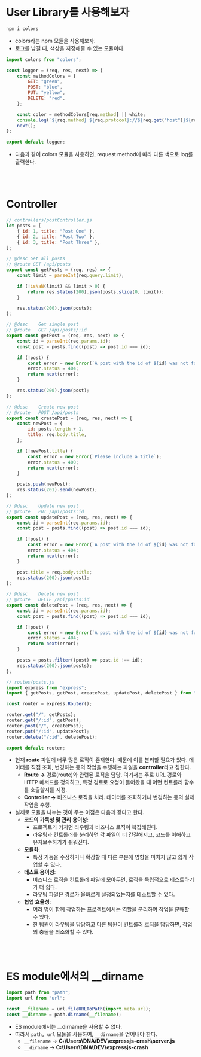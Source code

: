 # User Library를 사용해보자

```bash
npm i colors
```

-   colors라는 npm 모듈을 사용해보자.
-   로그를 남길 때, 색상을 지정해줄 수 있는 모듈이다.

```jsx
import colors from "colors";

const logger = (req, res, next) => {
    const methodColors = {
        GET: "green",
        POST: "blue",
        PUT: "yellow",
        DELETE: "red",
    };

    const color = methodColors[req.method] || white;
    console.log(`${req.method} ${req.protocol}://${req.get("host")}${req.originalUrl}`[color]);
    next();
};

export default logger;
```

-   다음과 같이 colors 모듈을 사용하면, request method에 따라 다른 색으로 log를 출력한다.

<br><br>

# Controller

```jsx
// controllers/postController.js
let posts = [
    { id: 1, title: "Post One" },
    { id: 2, title: "Post Two" },
    { id: 3, title: "Post Three" },
];

// @desc Get all posts
// @route GET /api/posts
export const getPosts = (req, res) => {
    const limit = parseInt(req.query.limit);

    if (!isNaN(limit) && limit > 0) {
        return res.status(200).json(posts.slice(0, limit));
    }

    res.status(200).json(posts);
};

// @desc    Get single post
// @route   GET /api/posts/:id
export const getPost = (req, res, next) => {
    const id = parseInt(req.params.id);
    const post = posts.find((post) => post.id === id);

    if (!post) {
        const error = new Error(`A post with the id of ${id} was not found`);
        error.status = 404;
        return next(error);
    }

    res.status(200).json(post);
};

// @desc    Create new post
// @route   POST /api/posts
export const createPost = (req, res, next) => {
    const newPost = {
        id: posts.length + 1,
        title: req.body.title,
    };

    if (!newPost.title) {
        const error = new Error(`Please include a title`);
        error.status = 400;
        return next(error);
    }

    posts.push(newPost);
    res.status(201).send(newPost);
};

// @desc    Update new post
// @route   PUT /api/posts:id
export const updatePost = (req, res, next) => {
    const id = parseInt(req.params.id);
    const post = posts.find((post) => post.id === id);

    if (!post) {
        const error = new Error(`A post with the id of ${id} was not found`);
        error.status = 404;
        return next(error);
    }

    post.title = req.body.title;
    res.status(200).json(post);
};

// @desc    Delete new post
// @route   DELTE /api/posts:id
export const deletePost = (req, res, next) => {
    const id = parseInt(req.params.id);
    const post = posts.find((post) => post.id === id);

    if (!post) {
        const error = new Error(`A post with the id of ${id} was not found`);
        error.status = 404;
        return next(error);
    }

    posts = posts.filter((post) => post.id !== id);
    res.status(200).json(posts);
};
```

```jsx
// routes/posts.js
import express from "express";
import { getPosts, getPost, createPost, updatePost, deletePost } from "../controllers/postController.js";

const router = express.Router();

router.get("/", getPosts);
router.get("/:id", getPost);
router.post("/", createPost);
router.put("/:id", updatePost);
router.delete("/:id", deletePost);

export default router;
```

-   현재 **route** 파일에 너무 많은 로직이 존재한다. 때문에 이를 분리할 필요가 있다. 데이터를 직접 조회, 변경하는 등의 작업을 수행하는 파일을 **controller**라고 칭한다.
    -   **Route →** 경로(route)와 관련된 로직을 담당. 여기서는 주로 URL 경로와 HTTP 메서드를 정의하고, 특정 경로로 요청이 들어왔을 때 어떤 컨트롤러 함수를 호출할지를 지정.
    -   **Controller →** 비즈니스 로직을 처리. 데이터를 조회하거나 변경하는 등의 실제 작업을 수행.
-   실제로 모듈을 나누는 것이 주는 이점은 다음과 같다고 한다.
    -   **코드의 가독성 및 관리 용이성**:
        -   프로젝트가 커지면 라우팅과 비즈니스 로직이 복잡해진다.
        -   라우팅과 컨트롤러를 분리하면 각 파일이 더 간결해지고, 코드를 이해하고 유지보수하기가 쉬워진다.
    -   **모듈화**:
        -   특정 기능을 수정하거나 확장할 때 다른 부분에 영향을 미치지 않고 쉽게 작업할 수 있다.
    -   **테스트 용이성**:
        -   비즈니스 로직을 컨트롤러 파일에 모아두면, 로직을 독립적으로 테스트하기가 더 쉽다.
        -   라우팅 파일은 경로가 올바르게 설정되었는지를 테스트할 수 있다.
    -   **협업 효율성**:
        -   여러 명이 함께 작업하는 프로젝트에서는 역할을 분리하여 작업을 분배할 수 있다.
        -   한 팀원이 라우팅을 담당하고 다른 팀원이 컨트롤러 로직을 담당하면, 작업의 충돌을 최소화할 수 있다.

<br><br>

# ES module에서의 \_\_dirname

```jsx
import path from "path";
import url from "url";

const __filename = url.fileURLToPath(import.meta.url);
const __dirname = path.dirname(__filename);
```

-   ES module에서는 \_\_dirname을 사용할 수 없다.
-   따라서 `path, url` 모듈을 사용하여, `__dirname`을 얻어내야 한다.
    -   `__filename` → **C:\Users\DNA\DEV\expressjs-crash\server.js**
    -   `__dirname` → **C:\Users\DNA\DEV\expressjs-crash**

